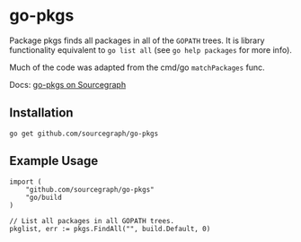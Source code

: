 go-pkgs
=======
Package pkgs finds all packages in all of the `GOPATH` trees. It is
library functionality equivalent to `go list all` (see `go help
packages` for more info).

Much of the code was adapted from the cmd/go `matchPackages` func.

Docs: [go-pkgs on Sourcegraph](https://sourcegraph.com/github.com/sourcegraph/go-pkgs)

## Installation

	go get github.com/sourcegraph/go-pkgs

## Example Usage

    import (
        "github.com/sourcegraph/go-pkgs"
        "go/build
    )

    // List all packages in all GOPATH trees.
    pkglist, err := pkgs.FindAll("", build.Default, 0)
